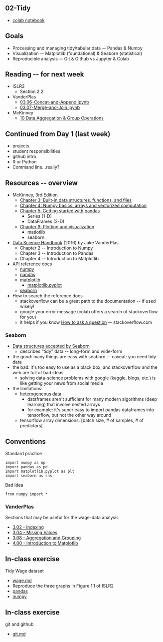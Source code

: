 
## 02-Tidy

* [colab notebook](https://colab.research.google.com/drive/1Esin7yuwnGj7r9oTg3WkYYtieqSOIuw0?usp=sharing)

## Goals

* Processing and managing tidy/tabular data -- Pandas & Numpy
* Visualization -- Matplotlib (foundational) & Seaborn (statistical)
* Reproducible analysis -- Git & Github vs Jupyter & Colab

## Reading -- for next week

* ISLR2
  * Section 2.2
* VanderPlas
  * [03.06-Concat-and-Append.ipynb](https://github.com/jakevdp/PythonDataScienceHandbook/blob/master/notebooks/03.06-Concat-And-Append.ipynb)
  * [03.07-Merge-and-Join.ipynb](https://github.com/jakevdp/PythonDataScienceHandbook/blob/master/notebooks/03.07-Merge-and-Join.ipynb)
* McKinney
  * [10 Data Aggregation & Group Operations](https://wesmckinney.com/book/data-aggregation.html)

## Continued from Day 1 (last week)

* projects
* student responsibilities
* github intro
* R or Python
* Command line...really?

## Resources -- overview

* McKinney, 3rd Edition
  * [Chapter 3: Built-in data structures, functions, and files](https://wesmckinney.com/book/python-builtin.html)
  * [Chapter 4: Numpy basics: arrays and vectorized computation](https://wesmckinney.com/book/numpy-basics.html)
  * [Chapter 5: Getting started with pandas](https://wesmckinney.com/book/pandas-basics.html)
    * Series (1-D)
    * DataFrames (2-D)
  * [Chapter 9: Plotting and visualization](https://wesmckinney.com/book/plotting-and-visualization.html)
    * matlotlib
    * seaborn
* [Data Science Handbook](https://github.com/jakevdp/PythonDataScienceHandbook) (2016) by Jake VanderPlas
  * Chapter 2 -- Introduction to Numpy
  * Chapter 3 -- Introduction to Pandas
  * Chapter 4 -- Introduction to Matplotlib
* API reference docs
  * [numpy](https://numpy.org/doc/stable/reference/index.html)
  * [pandas](https://pandas.pydata.org/docs/reference/index.html#api)
  * [matplotlib](https://matplotlib.org/stable/api/pyplot_summary.html)
    * [matplotlib.pyplot](https://matplotlib.org/stable/api/pyplot_summary.html)
  * [seaborn](https://seaborn.pydata.org/api.html)
* How to search the reference docs
  * stackoverflow can be a great path to the documentation -- if used wisely!
  * google your error message (colab offers a search of stackoverflow for you)
  * it helps if you know [How to ask a question](https://stackoverflow.com/help/how-to-ask) -- stackoverflow.com

### Seaborn

* [Data structures accepted by Seaborn](https://seaborn.pydata.org/tutorial/data_structure.html)
  * describes "tidy" data -- long-form and wide-form
* the good: many things are easy with seaborn -- caveat: you need tidy data
* the bad: it's too easy to use as a black box, and stackoverflow and the web are full of bad ideas
  * solving data-science problems with google (kaggle, blogs, etc.) is like getting your news from social media
* the limitations: 
  * [heterogeneous data](https://www.tensorflow.org/tutorials/load_data/pandas_dataframe#a_dataframe_as_a_dictionary)
    * dataframes aren't sufficient for many modern algorithms (deep learning) that involve nested arrays
    * for example: it's super easy to import pandas dataframes into tensorflow, but not the other way around
  * tensorflow array dimensions: [batch size, # of samples, # of predictors]

## Conventions

Standard practice
```
import numpy as np
import pandas as pd
import matplotlib.pyplot as plt
import seaborn as sns
```
Bad idea
```
from numpy import *
```

### VanderPlas

Sections that may be useful for the wage-data analysis

* [3.02 - Indexing](https://github.com/jakevdp/PythonDataScienceHandbook/blob/master/notebooks/03.02-Data-Indexing-and-Selection.ipynb)
* [3.04 - Missing Values](https://github.com/jakevdp/PythonDataScienceHandbook/blob/master/notebooks/03.04-Missing-Values.ipynb)
* [3.08 - Aggregation and Grouping](https://github.com/jakevdp/PythonDataScienceHandbook/blob/master/notebooks/03.08-Aggregation-and-Grouping.ipynb)
* [4.00 - Introduction to Matplotlib](https://github.com/jakevdp/PythonDataScienceHandbook/blob/master/notebooks/04.00-Introduction-To-Matplotlib.ipynb)

## In-class exercise

Tidy Wage dataset

* [wage.md](wage.md)
* Reproduce the three graphs in Figure 1.1 of ISLR2
* [pandas](pandas.md)
* [numpy](numpy.md)

## In-class exercise

git and github

* [git.md](git.md)
